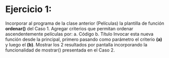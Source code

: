 # Ejercicio 1:
Incorporar al programa de la clase anterior (Películas) la plantilla de función **ordenar()** del Caso 1. Agregar criterios que permitan ordenar ascendentemente películas por:
a. Código
b. Título
Invocar esta nueva función desde la principal, primero pasando como parámetro el criterio **(a)** y luego el **(b)**. Mostrar los 2 resultados por pantalla incorporando la funcionalidad de mostrar() presentada en el Caso 2.